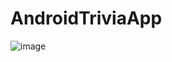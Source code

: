 # AndroidTriviaApp

![image](https://user-images.githubusercontent.com/80212869/149494289-58bfe30c-32d0-4da1-8954-79dac46b4aa2.png)
